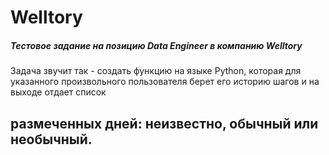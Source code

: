 # Welltory
##### Тестовое задание на позицию Data Engineer в компанию Welltory
Задача звучит так - создать функцию на языке Python, которая для указанного 
произвольного пользователя берет его историю шагов и на выходе  отдает список 

размеченных дней: неизвестно, обычный или необычный.
---
